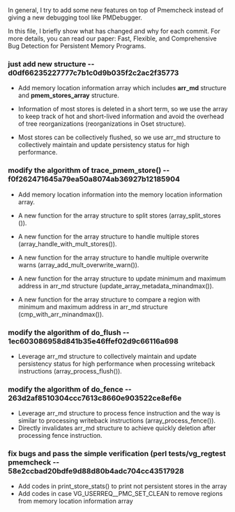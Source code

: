 In general, I try to add some new features on top of Pmemcheck instead of giving a new debugging tool like PMDebugger.

In this file, I briefly show what has changed and why for each commit. For more details, you can read our paper: Fast, Flexible, and Comprehensive Bug Detection for Persistent Memory Programs.  

### just add new structure -- d0df66235227777c7b1c0d9b035f2c2ac2f35773

- Add memory location information array  which includes **arr_md** structure and **pmem_stores_array** structure.

- Information of most stores is deleted in a short term, so we use the array to keep track of hot and short-lived information and avoid the overhead of tree reorganizations (reorganizations in Oset structure).
- Most stores can be collectively flushed, so we use arr_md structure to collectively maintain and update persistency status for high performance.



### modify the algorithm of trace_pmem_store() -- f0f262471645a79ea50a8074ab36927b12185904

- Add memory location information into the memory location information array.
- A new function for the array structure to split stores (array_split_stores ()).
- A new function for the array structure to handle multiple stores (array_handle_with_mult_stores()).

- A new function for the array structure to handle multiple overwrite warns (array_add_mult_overwrite_warn()).
- A new function for the array structure to update minimum and maximum address in arr_md structure (update_array_metadata_minandmax()).

- A new function for the array structure to compare a region with minimum and maximum address in arr_md structure (cmp_with_arr_minandmax()).



### modify the algorithm of do_flush -- 1ec603086958d841b35e46ffef02d9c66116a698

- Leverage arr_md structure to collectively maintain and update persistency status for high performance when processing writeback instructions (array_process_flush()).



### modify the algorithm of do_fence -- 263d2af8510304ccc7613c8660e903522ce8ef6e

- Leverage arr_md structure to process fence instruction and the way is similar to processing writeback instructions (array_process_fence()).
- Directly invalidates arr_md structure to achieve quickly deletion after processing fence instruction.



### fix bugs and pass the simple verification (perl tests/vg_regtest pmemcheck -- 58e2ccbad20bdfe9d88d80b4adc704cc43517928

- Add codes in print_store_stats() to print not persistent stores in the array
- Add codes in case VG_USERREQ__PMC_SET_CLEAN to remove regions from memory location information array

